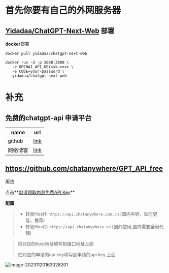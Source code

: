 #  首先你要有自己的外网服务器



## [Yidadaa/ChatGPT-Next-Web](https://github.com/Yidadaa/ChatGPT-Next-Web) 部署

**docker**部署

```shell
docker pull yidadaa/chatgpt-next-web

docker run -d -p 3000:3000 \
   -e OPENAI_API_KEY=sk-xxxx \
   -e CODE=your-password \
   yidadaa/chatgpt-next-web
```

# 补充

## 免费的chatgpt-api 申请平台

| name     | url                                                  |
| -------- | ---------------------------------------------------- |
| github   | [link](https://github.com/chatanywhere/GPT_API_free) |
| 网络博客 | [link](https://zhuanlan.zhihu.com/p/648613772)       |

## https://github.com/chatanywhere/GPT_API_free 

用法

点击**[申请领取内测免费API Key](https://api.chatanywhere.org/v1/oauth/free/github/render)**

**配置**

> - 转发Host1: `https://api.chatanywhere.com.cn` (国内中转，延时更低，推荐)
> - 转发Host2: `https://api.chatanywhere.cn` (国外使用,国内需要全局代理)

> 把对应的host地址填写到接口地址上面
>
> 把对应的申请的api key填写到申请的api key 上面

![image-20231120163328201](https://yaoliuyang-blog-images.oss-cn-beijing.aliyuncs.com/blogImages/image-20231120163328201.png)